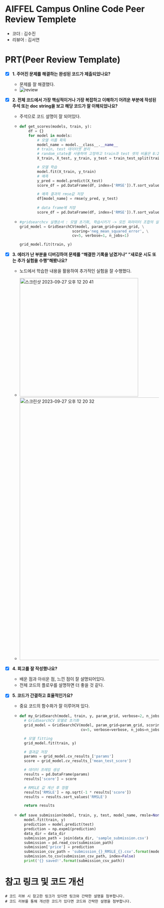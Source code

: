 # AIFFEL Campus Online Code Peer Review Templete
- 코더 : 김수진
- 리뷰어 : 김서연


# PRT(Peer Review Template)
- [X] **1. 주어진 문제를 해결하는 완성된 코드가 제출되었나요?**
  - 문제를 잘 해결했다.
  - ![review](https://github.com/Seoyeon1129/AIFFEL_QUEST_sj/assets/112914475/84bef2c5-e92e-4a34-939f-d171f6b907a8)

- [X] **2. 전체 코드에서 가장 핵심적이거나 가장 복잡하고 이해하기 어려운 부분에 작성된
주석 또는 doc string을 보고 해당 코드가 잘 이해되었나요?**
  - 주석으로 코드 설명이 잘 되어있다.
  - ```python
    def get_scores(models, train, y):
        df = {}
        for model in models:
            # 모델 이름 획득
            model_name = model.__class__.__name__
            # train, test 데이터셋 분리
            # random_state를 사용하여 고정하고 train과 test 셋의 비율은 8:2로 합니다.
            X_train, X_test, y_train, y_test = train_test_split(train, y, test_size=0.2, shuffle=True, random_state=34) 
    
            # 모델 학습
            model.fit(X_train, y_train)
            # 예측
            y_pred = model.predict(X_test)
            score_df = pd.DataFrame(df, index=['RMSE']).T.sort_values('RMSE', ascending=False)
    
            # 예측 결과의 rmse값 저장
            df[model_name] = rmse(y_pred, y_test)
        
            # data frame에 저장
            score_df = pd.DataFrame(df, index=['RMSE']).T.sort_values('RMSE', ascending=False)
    ```    
  - ```python
    #gridsearchcv 실행순서 : 모델 초기화, 학습시키기 -> 모든 파라미터 조합의 실험
    grid_model = GridSearchCV(model, param_grid=param_grid, \
                            scoring='neg_mean_squared_error', \
                            cv=5, verbose=1, n_jobs=1)
    
    grid_model.fit(train, y)
    ```
    

- [X] **3. 에러가 난 부분을 디버깅하여 문제를 “해결한 기록을 남겼거나”
”새로운 시도 또는 추가 실험을 수행”해봤나요?**
  - 노드에서 학습한 내용을 활용하여 추가적인 실험을 잘 수행했다.
  - <img width="388" alt="스크린샷 2023-09-27 오후 12 20 41" src="https://github.com/Seoyeon1129/AIFFEL_QUEST_sj/assets/112914475/2988faa5-fdc3-4c5e-82f4-a3a79f5e86fd">

  - <img width="860" alt="스크린샷 2023-09-27 오후 12 20 32" src="https://github.com/Seoyeon1129/AIFFEL_QUEST_sj/assets/112914475/cfdd8663-c34d-4990-83a8-d7ec3387b2c7">


- [X] **4. 회고를 잘 작성했나요?**
  - 배운 점과 아쉬운 점, 느낀 점이 잘 설명되어있다.
  - 전체 코드의 플로우를 설명하면 더 좋을 것 같다.

- [X] **5. 코드가 간결하고 효율적인가요?**
  - 중요 코드의 함수화가 잘 이루어져 있다.
  - ```python
    def my_GridSearch(model, train, y, param_grid, verbose=2, n_jobs=5):
      # GridSearchCV 모델로 초기화
      grid_model = GridSearchCV(model, param_grid=param_grid, scoring='neg_mean_squared_error', \
                                cv=5, verbose=verbose, n_jobs=n_jobs)
  
      # 모델 fitting
      grid_model.fit(train, y)
  
      # 결과값 저장
      params = grid_model.cv_results_['params']
      score = grid_model.cv_results_['mean_test_score']
  
      # 데이터 프레임 생성
      results = pd.DataFrame(params)
      results['score'] = score
  
      # RMSLE 값 계산 후 정렬
      results['RMSLE'] = np.sqrt(-1 * results['score'])
      results = results.sort_values('RMSLE')
  
      return results
    ```
  - ```python
    def save_submission(model, train, y, test, model_name, rmsle=None):
      model.fit(train, y)
      prediction = model.predict(test)
      prediction = np.expm1(prediction)
      data_dir = data_dir
      submission_path = join(data_dir, 'sample_submission.csv')
      submission = pd.read_csv(submission_path)
      submission['price'] = prediction
      submission_csv_path = 'submission_{}_RMSLE_{}.csv'.format(model_name, round(rmsle,3))
      submission.to_csv(submission_csv_path, index=False)
      print('{} saved!'.format(submission_csv_path))
    ```


# 참고 링크 및 코드 개선
```
# 코드 리뷰 시 참고한 링크가 있다면 링크와 간략한 설명을 첨부합니다.
# 코드 리뷰를 통해 개선한 코드가 있다면 코드와 간략한 설명을 첨부합니다.
```
